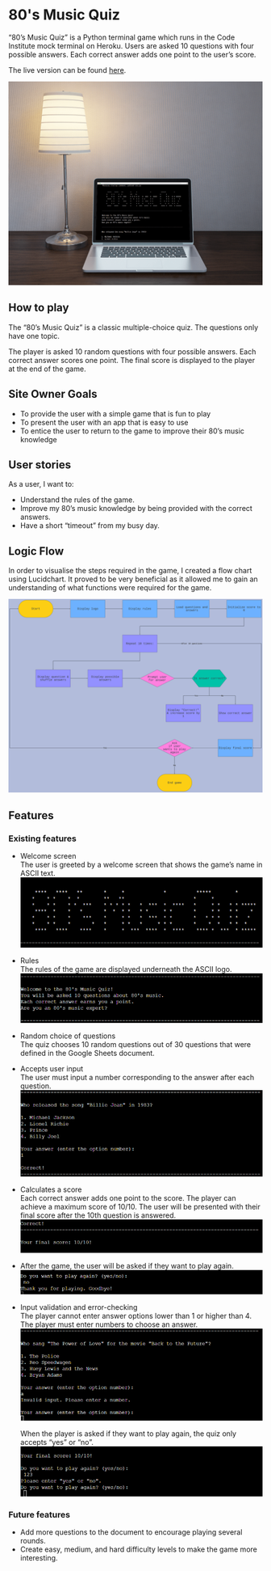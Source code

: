 # 80's Music Quiz

“80’s Music Quiz” is a Python terminal game which runs in the Code Institute mock terminal on Heroku. 
Users are asked 10 questions with four possible answers. Each correct answer adds one point to the user’s score.  

The live version can be found [here](https://music-quiz-b966ebd26850.herokuapp.com/).

![Mockup](/readme_images/mockup.png)

## How to play

The “80’s Music Quiz” is a classic multiple-choice quiz. The questions only have one topic.  

The player is asked 10 random questions with four possible answers. Each correct answer scores one point. The final score is displayed to the player at the end of the game.

## Site Owner Goals

- To provide the user with a simple game that is fun to play
- To present the user with an app that is easy to use
- To entice the user to return to the game to improve their 80’s music knowledge

## User stories

As a user, I want to:  
- Understand the rules of the game.
- Improve my 80’s music knowledge by being provided with the correct answers.
- Have a short “timeout” from my busy day.

## Logic Flow

In order to visualise the steps required in the game, I created a flow chart using Lucidchart. It proved to be very beneficial as it allowed me to gain an understanding of what functions were required for the game.

![Flowchart](/readme_images/flowchart.png)

## Features

### Existing features

- Welcome screen  
  The user is greeted by a welcome screen that shows the game’s name in ASCII text.
  ![ASCII logo](/readme_images/ascii-logo.png)  

- Rules  
  The rules of the game are displayed underneath the ASCII logo.
  ![Rules of the game](/readme_images/rules.png)  

- Random choice of questions  
  The quiz chooses 10 random questions out of 30 questions that were defined in the Google Sheets document.

- Accepts user input  
  The user must input a number corresponding to the answer after each question.
  ![Example of user input](/readme_images/user-input.png)  

- Calculates a score  
  Each correct answer adds one point to the score. The player can achieve a maximum score of 10/10. The user will be presented with their final score after the 10th question is answered.
  ![Final score](/readme_images/final-score.png)  

- After the game, the user will be asked if they want to play again.  
  ![Play again screen](/readme_images/play-again.png)

- Input validation and error-checking  
  The player cannot enter answer options lower than 1 or higher than 4.
  The player must enter numbers to choose an answer.
  ![Input validation for questions](/readme_images/validate-answer.png)  

  When the player is asked if they want to play again, the quiz only accepts “yes” or “no”.
  ![Input validation for play again question](/readme_images/invalid-play.png)

### Future features

- Add more questions to the document to encourage playing several rounds.
- Create easy, medium, and hard difficulty levels to make the game more interesting.

